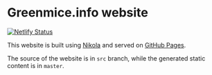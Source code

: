 # Greenmice.info website

[![Netlify Status](https://api.netlify.com/api/v1/badges/7795e335-bdbe-442b-a708-82777e48f7b2/deploy-status)](https://app.netlify.com/sites/wonderful-tesla-4a822a/deploys)

This website is built using [Nikola](https://www.getnikola.com/) and served on
[GitHub Pages](https://pages.github.com/).

The source of the website is in `src` branch, while the generated static content
is in `master`.
